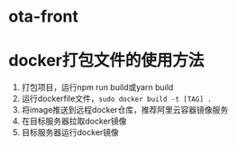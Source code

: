 # ota-front

# docker打包文件的使用方法
1. 打包项目，运行npm run build或yarn build
2. 运行dockerfile文件，`sudo docker build -t [TAG] .`
3. 将image推送到远程docker仓库，推荐阿里云容器镜像服务
4. 在目标服务器拉取docker镜像
5. 目标服务器运行docker镜像

